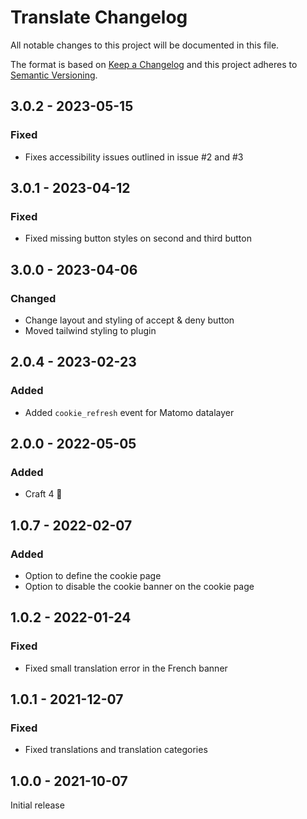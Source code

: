 # Translate Changelog

All notable changes to this project will be documented in this file.

The format is based on [Keep a Changelog](http://keepachangelog.com/) and this project adheres to [Semantic Versioning](http://semver.org/).

## 3.0.2 - 2023-05-15
### Fixed
- Fixes accessibility issues outlined in issue #2 and #3

## 3.0.1 - 2023-04-12
### Fixed
- Fixed missing button styles on second and third button

## 3.0.0 - 2023-04-06
### Changed
- Change layout and styling of accept & deny button
- Moved tailwind styling to plugin


## 2.0.4 - 2023-02-23
### Added
- Added ``cookie_refresh`` event for Matomo datalayer


## 2.0.0 - 2022-05-05
### Added
- Craft 4 🚀

## 1.0.7 - 2022-02-07
### Added
- Option to define the cookie page
- Option to disable the cookie banner on the cookie page


## 1.0.2 - 2022-01-24
### Fixed
- Fixed small translation error in the French banner


## 1.0.1 - 2021-12-07
### Fixed
- Fixed translations and translation categories

## 1.0.0 - 2021-10-07

Initial release
